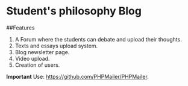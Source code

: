 # Student's philosophy Blog

##Features

1. A Forum where the students can debate and upload their thoughts.
2. Texts and essays upload system.
3. Blog newsletter page.
4. Video upload.
5. Creation of users.

**Important**
Use: https://github.com/PHPMailer/PHPMailer. 
